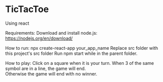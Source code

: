 # TicTacToe
Using react

Requirements: 
Download and install node.js: https://nodejs.org/en/download/

How to run:
npx create-react-app your_app_name
Replace src folder with this project's src folder
Run npm start while in the parent folder.

How to play:
Click on a square when it is your turn.
When 3 of the same symbol are in a line, the game will end.  
Otherwise the game will end with no winner.
